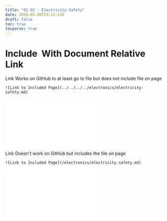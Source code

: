 ```yaml
---
title: "01.02 - Electricity Safety"
date: 2020-01-26T23:11:13Z
draft: false
toc: true
tocparse: true
---
```


# Include ![]() With Document Relative Link

Link Works on GitHub to at least go to file but does not include file on page

`![Link to Included Page](../../../../electronics/electricity-safety.md)`

![Link to Included Page](../../../../electronics/electricity-safety.md)

Link Doesn't work on GitHub but includes the file on page

`![Link to Included Page](/electronics/electricity-safety.md)`

![Link to Included Page](/electronics/electricity-safety.md)
